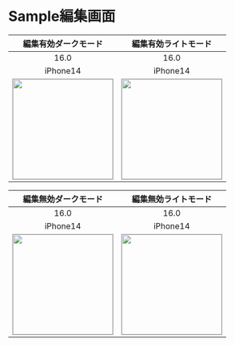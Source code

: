 # Sample編集画面

|編集有効ダークモード|編集有効ライトモード|
|:---:|:---:|
|16.0|16.0|
|iPhone14|iPhone14|
|<img src='../TestSnapshot/ReferenceImages_64/Sample編集画面/testSampleEditView_編集_有効_ダークモード_iPhone_16_0_390x844@3x.png' width='200' style='border: 1px solid #999' />|<img src='../TestSnapshot/ReferenceImages_64/Sample編集画面/testSampleEditView_編集_有効_ライトモード_iPhone_16_0_390x844@3x.png' width='200' style='border: 1px solid #999' />|

|編集無効ダークモード|編集無効ライトモード|
|:---:|:---:|
|16.0|16.0|
|iPhone14|iPhone14|
|<img src='../TestSnapshot/ReferenceImages_64/Sample編集画面/testSampleEditView_編集_無効_ダークモード_iPhone_16_0_390x844@3x.png' width='200' style='border: 1px solid #999' />|<img src='../TestSnapshot/ReferenceImages_64/Sample編集画面/testSampleEditView_編集_無効_ライトモード_iPhone_16_0_390x844@3x.png' width='200' style='border: 1px solid #999' />|


